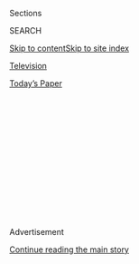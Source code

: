 <div id="app">

<div>

<div>

<div>

<div class="NYTAppHideMasthead css-1q2w90k e1suatyy0">

<div class="section css-ui9rw0 e1suatyy2">

<div class="css-eph4ug er09x8g0">

<div class="css-6n7j50">

</div>

<span class="css-1dv1kvn">Sections</span>

<div class="css-10488qs">

<span class="css-1dv1kvn">SEARCH</span>

</div>

[Skip to content](#site-content)[Skip to site
index](#site-index)

</div>

<div id="masthead-section-label" class="css-1wr3we4 eaxe0e00">

[Television](https://www.nytimes.com/section/arts/television)

</div>

<div class="css-10698na e1huz5gh0">

</div>

</div>

<div id="masthead-bar-one" class="section hasLinks css-15hmgas e1csuq9d3">

<div class="css-uqyvli e1csuq9d0">

</div>

<div class="css-1uqjmks e1csuq9d1">

</div>

<div class="css-9e9ivx">

[](https://myaccount.nytimes.com/auth/login?response_type=cookie&client_id=vi)

</div>

<div class="css-1bvtpon e1csuq9d2">

[Today’s
Paper](https://www.nytimes.com/section/todayspaper)

</div>

</div>

</div>

</div>

<div data-aria-hidden="false">

<div id="site-content" data-role="main">

<div>

<div class="css-1aor85t" style="opacity:0.000000001;z-index:-1;visibility:hidden">

<div class="css-1hqnpie">

<div class="css-epjblv">

<span class="css-17xtcya">[Television](/section/arts/television)</span><span class="css-x15j1o">|</span><span class="css-fwqvlz">Muppet
Meta Mania, Revived for the Streaming
Era</span>

</div>

<div class="css-k008qs">

<div class="css-1iwv8en">

<span class="css-18z7m18"></span>

<div>

</div>

</div>

<span class="css-1n6z4y">https://nyti.ms/2D5M9pu</span>

<div class="css-1705lsu">

<div class="css-4xjgmj">

<div class="css-4skfbu" data-role="toolbar" data-aria-label="Social Media Share buttons, Save button, and Comments Panel with current comment count" data-testid="share-tools">

  - 
  - 
  - 
  - 
    
    <div class="css-6n7j50">
    
    </div>

  - 

</div>

</div>

</div>

</div>

</div>

</div>

<div id="NYT_TOP_BANNER_REGION" class="css-13pd83m">

</div>

<div id="top-wrapper" class="css-1sy8kpn">

<div id="top-slug" class="css-l9onyx">

Advertisement

</div>

[Continue reading the main
story](#after-top)

<div class="ad top-wrapper" style="text-align:center;height:100%;display:block;min-height:250px">

<div id="top" class="place-ad" data-position="top" data-size-key="top">

</div>

</div>

<div id="after-top">

</div>

</div>

<div>

<div id="sponsor-wrapper" class="css-1hyfx7x">

<div id="sponsor-slug" class="css-19vbshk">

Supported by

</div>

[Continue reading the main
story](#after-sponsor)

<div id="sponsor" class="ad sponsor-wrapper" style="text-align:center;height:100%;display:block">

</div>

<div id="after-sponsor">

</div>

</div>

<div class="css-186x18t">

Critic’s Notebook

</div>

<div class="css-1vkm6nb ehdk2mb0">

# Muppet Meta Mania, Revived for the Streaming Era

</div>

The Muppets were made of, by and for TV. Two new shows, “Muppets Now” on
Disney+ and “The Not-Too-Late Show With Elmo” on HBO Max, reimagine the
media-savvy furry friends for a new age.

<div class="css-79elbk" data-testid="photoviewer-wrapper">

<div class="css-z3e15g" data-testid="photoviewer-wrapper-hidden">

</div>

<div class="css-1a48zt4 ehw59r15" data-testid="photoviewer-children">

![<span class="css-16f3y1r e13ogyst0" data-aria-hidden="true">In
“Muppets Now,” classic characters star in short reality TV
parodies.</span><span class="css-cnj6d5 e1z0qqy90" itemprop="copyrightHolder"><span class="css-1ly73wi e1tej78p0">Credit...</span><span><span>Disney+</span></span></span>](https://static01.nyt.com/images/2020/08/03/arts/03muppets/03muppets-articleLarge.jpg?quality=75&auto=webp&disable=upscale)

</div>

</div>

<div class="css-18e8msd">

<div class="css-vp77d3 epjyd6m0">

<div class="css-hus3qt ey68jwv0" data-aria-hidden="true">

[![James
Poniewozik](https://static01.nyt.com/images/2018/02/16/multimedia/author-james-poniewozik/author-james-poniewozik-thumbLarge.jpg
"James Poniewozik")](https://www.nytimes.com/by/james-poniewozik)

</div>

<div class="css-1baulvz">

By [<span class="css-1baulvz last-byline" itemprop="name">James
Poniewozik</span>](https://www.nytimes.com/by/james-poniewozik)

</div>

</div>

  - July 31,
    2020

  - 
    
    <div class="css-4xjgmj">
    
    <div class="css-d8bdto" data-role="toolbar" data-aria-label="Social Media Share buttons, Save button, and Comments Panel with current comment count" data-testid="share-tools">
    
      - 
      - 
      - 
      - 
        
        <div class="css-6n7j50">
        
        </div>
    
      - 
    
    </div>
    
    </div>

</div>

</div>

<div class="section meteredContent css-1r7ky0e" name="articleBody" itemprop="articleBody">

<div class="css-1fanzo5 StoryBodyCompanionColumn">

<div class="css-53u6y8">

What is a Muppet made of? One of the first corrections I ever had to
make in this newspaper, and still the best, involved my review of the
2015 ABC sitcom “The Muppets.” I referred to the covering that makes up
the outside of Jim Henson’s creations as felt; a reader informed me that
it was, in fact, fleece.
[*Noted*](https://www.nytimes.com/2015/09/22/arts/television/review-muppets-abc-kermit-ms-piggy.html).

That truth, however, is only skin-deep. What Muppets are really made out
of is television.

This goes back to the earliest days of “Sesame Street,” in the 1960s,
when the creators conceived a kids’ show with the metabolism and spirit
of “Laugh-In,” full of TV parodies and faux sponsorships. It continued
through that ill-fated ABC comedy, an unsettlingly edgy
behind-the-scenes look at a talk show starring Miss Piggy.

And that maniacal meta spirit powered “The Muppet Show,” a comedy about
a faux variety show that was also, itself, one of TV’s best variety
shows (and the inspiration for a series of movies). Stressed-out Kermit,
melodramatic Piggy, hyperactive Animal and the rest lovingly embodied
the craziness of showbiz, for a mass-media era when TV delivered dance,
romance and seltzered pants for audiences of all ages under one big
tent.

As the show’s [original pitch
reel](https://www.youtube.com/watch?v=9KorhvVQRUM) to TV executives
promised, accurately: “Small children will love the cute, cuddly
characters\! Young people will love the fresh and innovative comedy\!
College kids and intellectual eggheads will love the underlying
symbolism of everything\!”

</div>

</div>

<div class="css-1fanzo5 StoryBodyCompanionColumn">

<div class="css-53u6y8">

Cut to 2020, when TV is splintered and siloed, and so are the Muppets as
a property. The kids’ end of the franchise, “Sesame Street,” [belongs to
HBO
Max](https://www.nytimes.com/2019/10/03/business/media/sesame-street-hbo-max.html),
after a move to the [gentrified neighborhood of
HBO](https://www.nytimes.com/2016/01/15/arts/television/tv-review-sesame-street-hbo.html)
in 2016. The kids-of-all-ages end, populated by “Muppet Show” alumni,
wear the sigil of House Disney.

So what, in the streaming era, is a Muppet now? That’s the question of,
appropriately, [“Muppets
Now,”](https://www.nytimes.com/2020/07/23/arts/television/muppets-now-disney.html)
on Disney+, which recaptures some of the bomb-throwing brio of the 1970s
“Muppet Show,” but in a more compartmentalized format.

</div>

</div>

<div>

</div>

<div class="css-1fanzo5 StoryBodyCompanionColumn">

<div class="css-53u6y8">

Like its forebear, this is a show about the making of the show that
you’re watching. This time, the puppety pals are not putting on a
giant theater-scaled production but uploading a package of
mini-episodes, on an unforgiving deadline, to a streaming service.
Goodbye, Rainbow Connection; hello, broadband connection.

Kermit and his lieutenant Scooter still sweat deadlines and suffer
fools, but virtually, through a teleconferencing screen. There are so
many chat windows in the new show, you might think it was developed
under coronavirus quarantine. It wasn’t, but it all seems awfully
familiar right now.

</div>

</div>

<div class="css-1fanzo5 StoryBodyCompanionColumn">

<div class="css-53u6y8">

Each half-hour episode collects a handful of recurring, Quibi-sized
segments. Miss Piggy hosts a lifestyle (rather, “lifesty”) mini-show,
with sporting appearances from Taye Diggs and Linda Cardellini (the
latter joined by a talking hunk of brie). The Swedish Chef is ruining
dishes and endangering lives on a celebrity cooking-competition show.
Gonzo is shooting a wilderness survival show that we may never see
because bringing along a camera “would be cheating.”

“Muppets Now” improves on the ABC sitcom because it understands what the
Muppets are and why we love them. They’re not mopey stand-ins for us but
wild, demonic imaginings of ourselves, unburdened by impulse control and
the laws of physics. Like Dr. Bunsen Honeydew, the bespectacled
scientist of Muppet Labs, this show knows there’s no point in getting
access to a budget and a camera if you’re not going to blow things up.

But with the segmented format of “Muppets Now,” you lose the big-scale
interaction among characters that animated the 1970s variety show. The
connective tissue here mostly consists of Kermit and Scooter
teleconferencing. There are some nice throwaway jokes there. (Scooter’s
shared computer desktop includes the random folder “UFOs?”) But just
like all the Zoom webinars you’re attending these days, it’s not quite
the same.

The best segments don’t lean too hard into the “Now” part of “Muppets
Now, but use the premise of quickie reality TV to resurrect the
old-fashioned appeal of entertainment made by maniacs. Pepe the King
Prawn steals the new episodes as the host of a game show whose
complicated rules and questions he invents on the fly. (“What was
Christopher Columbus’s maiden name?”)

The Muppet Labs update, “Field Test,” finds an apt reality-video
corollary: the alleged science show whose real purpose is creative
destruction. Features include “Will It Melt or Will It Burn?,” a
question to which the only legitimate Muppet answer is “Fetch me a
blowtorch.” You may retain the odd scientific fact from it, but Honeydew
captures the show’s, and the Muppets’, true spirit: “Let’s stop learning
and let’s start burning\!”

</div>

</div>

<div class="css-79elbk" data-testid="photoviewer-wrapper">

<div class="css-z3e15g" data-testid="photoviewer-wrapper-hidden">

</div>

<div class="css-1a48zt4 ehw59r15" data-testid="photoviewer-children">

![<span class="css-16f3y1r e13ogyst0" data-aria-hidden="true">“The Not
Too Late Show with Elmo” is another kind of backstage Muppet show,
starring the notoriously ticklish
puppet.</span><span class="css-cnj6d5 e1z0qqy90" itemprop="copyrightHolder"><span class="css-1ly73wi e1tej78p0">Credit...</span><span>Richard
Termine/Sesame
Workshop</span></span>](https://static01.nyt.com/images/2020/08/03/arts/03muppets-2/merlin_172483533_d45ec44c-638b-4b2b-8ff3-179176109cea-articleLarge.jpg?quality=75&auto=webp&disable=upscale)

</div>

</div>

<div class="css-1fanzo5 StoryBodyCompanionColumn">

<div class="css-53u6y8">

HBO Max, meanwhile, is putting its intellectual property to use in a
show for younger viewers that calls back to an older form of TV. “The
Not-Too-Late Show With Elmo” imagines that, for around 15 minutes before
bedtime, the ticklish young star of “Sesame Street” hosts a full-on talk
show from his home. (Far-fetched? [Tell John
Krasinski](https://www.nytimes.com/2020/04/29/arts/television/john-krasinski-some-good-news.html).)

</div>

</div>

<div class="css-1fanzo5 StoryBodyCompanionColumn">

<div class="css-53u6y8">

You may remember Elmo as the adorable/exasperating toddler-Muppet who
gradually hijacked “Sesame Street” starting in the 1980s. If you’re not
a fan to begin with \[raises hand\], “Not-Too-Late” will not convert
you.

But it’s charmingly true to the character, who in retrospect has the
kind of insistent energy, nosiness and thirst for attention that makes
him perfect for late-night. “Not-Too-Late” is actually closer than
“Muppets Now” to the format of the old “Muppet Show,” with chaos
backstage and Bert and Ernie squabbling in the control room. But the
spirit is all Elmo.

Each episode has a featured guest, a well-chosen group that includes
Andy Cohen (in disguise as Grover) and John Mulaney, fresh off his own
brilliant [“Sack Lunch
Bunch”](https://www.nytimes.com/2019/12/24/arts/television/john-mulaney-sack-lunch-bunch-netflix.html)
kids’ show sendup. There are also musical guests, delivering sweetly
oddball covers of lullabies and “Sesame Street” standards, like Lil Nas
X taking “Elmo’s Song” down the Old Town Road.

</div>

</div>

<div class="css-cfo9c3">

</div>

<div class="css-1fanzo5 StoryBodyCompanionColumn">

<div class="css-53u6y8">

Elmo, however, remains the star. He high-fives his M.C., Cookie Monster;
he croons a good-night song; he tells knock-knock jokes. (“Who’s there?”
“Tank.” “Tank who?” “You’re welcome\!”) Like Jimmy Fallon (who visits
the first episode), he challenges his guests to games and goofy races.

</div>

</div>

<div class="css-1fanzo5 StoryBodyCompanionColumn">

<div class="css-53u6y8">

Part of me, I will admit, fantasizes a more snarky, more adult — more
“Muppet Show” — version of this series that looked at Elmo as a Larry
Sanders-esque needy diva, exploring his hunger for attention, his thirst
for validation, his insistence on seeing all the world as Elmo’s World.

That version will have to wait for another reboot. TV will keep morphing
and evolving. But the Muppets, it seems, will always be there for it —
sometimes with a lullaby, sometimes with a blowtorch.

</div>

</div>

</div>

<div>

</div>

<div>

</div>

<div>

</div>

<div>

<div id="bottom-wrapper" class="css-1ede5it">

<div id="bottom-slug" class="css-l9onyx">

Advertisement

</div>

[Continue reading the main
story](#after-bottom)

<div id="bottom" class="ad bottom-wrapper" style="text-align:center;height:100%;display:block;min-height:90px">

</div>

<div id="after-bottom">

</div>

</div>

</div>

</div>

</div>

## Site Index

<div>

</div>

## Site Information Navigation

  - [© <span>2020</span> <span>The New York Times
    Company</span>](https://help.nytimes.com/hc/en-us/articles/115014792127-Copyright-notice)

<!-- end list -->

  - [NYTCo](https://www.nytco.com/)
  - [Contact
    Us](https://help.nytimes.com/hc/en-us/articles/115015385887-Contact-Us)
  - [Work with us](https://www.nytco.com/careers/)
  - [Advertise](https://nytmediakit.com/)
  - [T Brand Studio](http://www.tbrandstudio.com/)
  - [Your Ad
    Choices](https://www.nytimes.com/privacy/cookie-policy#how-do-i-manage-trackers)
  - [Privacy](https://www.nytimes.com/privacy)
  - [Terms of
    Service](https://help.nytimes.com/hc/en-us/articles/115014893428-Terms-of-service)
  - [Terms of
    Sale](https://help.nytimes.com/hc/en-us/articles/115014893968-Terms-of-sale)
  - [Site
    Map](https://spiderbites.nytimes.com)
  - [Help](https://help.nytimes.com/hc/en-us)
  - [Subscriptions](https://www.nytimes.com/subscription?campaignId=37WXW)

</div>

</div>

</div>

</div>
